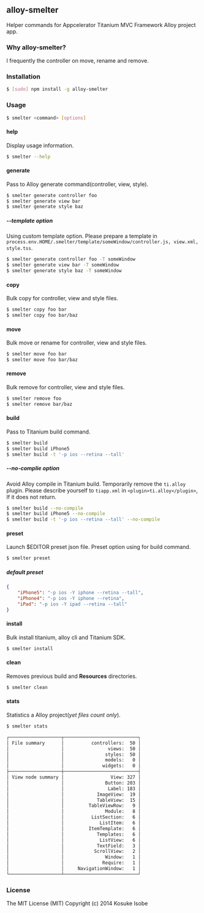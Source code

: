## alloy-smelter

Helper commands for Appcelerator Titanium MVC Framework Alloy project app.

### Why alloy-smelter?

I frequently the controller on move, rename and remove.

### Installation

```sh
$ [sudo] npm install -g alloy-smelter
```

### Usage

```sh
$ smelter <command> [options]
```

#### help

Display usage information.

```sh
$ smelter --help
```

#### generate

Pass to Alloy generate command(controller, view, style).

```sh
$ smelter generate controller foo
$ smelter generate view bar
$ smelter generate style baz
```

##### --template option

Using custom template option.
Please prepare a template in ```process.env.HOME/.smelter/template/someWindow/controller.js, view.xml, style.tss```.

```sh
$ smelter generate controller foo -T someWindow
$ smelter generate view bar -T someWindow
$ smelter generate style baz -T someWindow
```

#### copy

Bulk copy for controller, view and style files.

```sh
$ smelter copy foo bar
$ smelter copy foo bar/baz
```

#### move

Bulk move or rename for controller, view and style files.

```sh
$ smelter move foo bar
$ smelter move foo bar/baz
```

#### remove

Bulk remove for controller, view and style files.

```sh
$ smelter remove foo
$ smelter remove bar/baz
```

#### build

Pass to Titanium build command.

```sh
$ smelter build
$ smelter build iPhone5
$ smelter build -t '-p ios --retina --tall'
```

##### --no-complie option

Avoid Alloy compile in Titanium build.
Temporarily remove the ```ti.alloy``` plugin.
Please describe yourself to ```tiapp.xml``` in ```<plugin>ti.alloy</plugin>```, If it does not return.

```sh
$ smelter build --no-compile
$ smelter build iPhone5 --no-compile
$ smelter build -t '-p ios --retina --tall' --no-compile
```

#### preset

Launch $EDITOR preset json file.
Preset option using for build command.

```sh
$ smelter preset
```

##### default preset

```json
{
	"iPhone5": "-p ios -Y iphone --retina --tall",
	"iPhone4": "-p ios -Y iphone --retina",
	"iPad": "-p ios -Y ipad --retina --tall"
}
```

#### install

Bulk install titanium, alloy cli and Titanium SDK.

```sh
$ smelter install
```

#### clean

Removes previous build and **Resources** directories.

```sh
$ smelter clean
```

#### stats

Statistics a Alloy project(*yet files count only*).

```sh
$ smelter stats

┌───────────────────┬───────────────────────────┐
│ File summary      │          controllers:  50 │
│                   │                views:  50 │
│                   │               styles:  50 │
│                   │               models:   0 │
│                   │              widgets:   0 │
├───────────────────┼───────────────────────────┤
│ View node summary │                 View: 327 │
│                   │               Button: 203 │
│                   │                Label: 183 │
│                   │            ImageView:  19 │
│                   │            TableView:  15 │
│                   │         TableViewRow:   9 │
│                   │               Module:   8 │
│                   │          ListSection:   6 │
│                   │             ListItem:   6 │
│                   │         ItemTemplate:   6 │
│                   │            Templates:   6 │
│                   │             ListView:   6 │
│                   │            TextField:   3 │
│                   │           ScrollView:   2 │
│                   │               Window:   1 │
│                   │              Require:   1 │
│                   │     NavigationWindow:   1 │
└───────────────────┴───────────────────────────┘
```

### License

The MIT License (MIT) Copyright (c) 2014 Kosuke Isobe